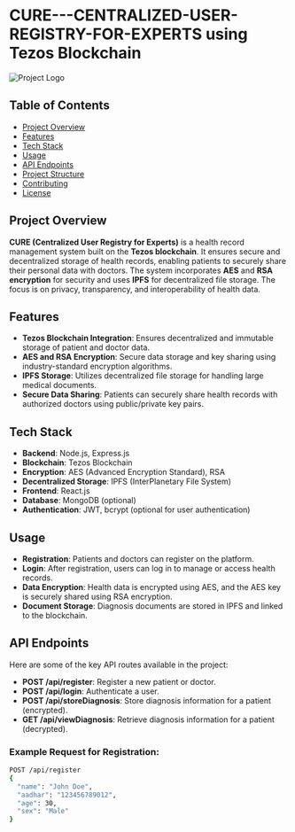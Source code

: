 # CURE---CENTRALIZED-USER-REGISTRY-FOR-EXPERTS using Tezos Blockchain

![Project Logo](placeholder-for-your-image.png)

## Table of Contents
- [Project Overview](#project-overview)
- [Features](#features)
- [Tech Stack](#tech-stack)
- [Usage](#usage)
- [API Endpoints](#api-endpoints)
- [Project Structure](#project-structure)
- [Contributing](#contributing)
- [License](#license)

## Project Overview
**CURE (Centralized User Registry for Experts)** is a health record management system built on the **Tezos blockchain**. It ensures secure and decentralized storage of health records, enabling patients to securely share their personal data with doctors. The system incorporates **AES** and **RSA encryption** for security and uses **IPFS** for decentralized file storage. The focus is on privacy, transparency, and interoperability of health data.

## Features
- **Tezos Blockchain Integration**: Ensures decentralized and immutable storage of patient and doctor data.
- **AES and RSA Encryption**: Secure data storage and key sharing using industry-standard encryption algorithms.
- **IPFS Storage**: Utilizes decentralized file storage for handling large medical documents.
- **Secure Data Sharing**: Patients can securely share health records with authorized doctors using public/private key pairs.

## Tech Stack
- **Backend**: Node.js, Express.js
- **Blockchain**: Tezos Blockchain
- **Encryption**: AES (Advanced Encryption Standard), RSA
- **Decentralized Storage**: IPFS (InterPlanetary File System)
- **Frontend**: React.js
- **Database**: MongoDB (optional)
- **Authentication**: JWT, bcrypt (optional for user authentication)

## Usage
- **Registration**: Patients and doctors can register on the platform.
- **Login**: After registration, users can log in to manage or access health records.
- **Data Encryption**: Health data is encrypted using AES, and the AES key is securely shared using RSA encryption.
- **Document Storage**: Diagnosis documents are stored in IPFS and linked to the blockchain.

## API Endpoints
Here are some of the key API routes available in the project:

- **POST /api/register**: Register a new patient or doctor.
- **POST /api/login**: Authenticate a user.
- **POST /api/storeDiagnosis**: Store diagnosis information for a patient (encrypted).
- **GET /api/viewDiagnosis**: Retrieve diagnosis information for a patient (decrypted).

### Example Request for Registration:
```bash
POST /api/register
{
  "name": "John Doe",
  "aadhar": "123456789012",
  "age": 30,
  "sex": "Male"
}
